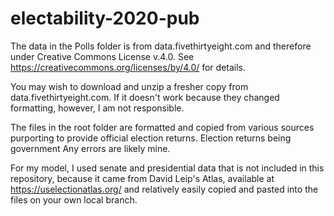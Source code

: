 # electability-2020-pub
 
The data in the Polls folder is from data.fivethirtyeight.com and therefore under Creative Commons License v.4.0. See https://creativecommons.org/licenses/by/4.0/ for details.

You may wish to download and unzip a fresher copy from data.fivethirtyeight.com. If it doesn't work because they changed formatting, however, I am not responsible.

The files in the root folder are formatted and copied from various sources purporting to provide official election returns. Election returns being government  Any errors are likely mine.

For my model, I used senate and presidential data that is not included in this repository, because it came from David Leip's Atlas, available at https://uselectionatlas.org/ and relatively easily copied and pasted into the files on your own local branch.